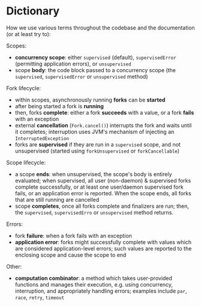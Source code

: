# Dictionary

How we use various terms throughout the codebase and the documentation (or at least try to):

Scopes:
* **concurrency scope**: either `supervised` (default), `supervisedError` (permitting application errors), 
  or `unsupervised`
* scope **body**: the code block passed to a concurrency scope (the `supervised`, `supervisedError` or `unsupervised` 
  method)

Fork lifecycle:
* within scopes, asynchronously running **forks** can be **started**
* after being started a fork is **running**
* then, forks **complete**: either a fork **succeeds** with a value, or a fork **fails** with an exception
* external **cancellation** (`Fork.cancel()`) interrupts the fork and waits until it completes; interruption uses
  JVM's mechanism of injecting an `InterruptedException`
* forks are **supervised** if they are run in a `supervised` scope, and not unsupervised (started using 
  `forkUnsupervised` or `forkCancellable`)

Scope lifecycle:
* a scope **ends**: when unsupervised, the scope's body is entirely evaluated; when supervised, all user (non-daemon) &
  supervised forks complete successfully, or at least one user/daemon supervised fork fails, or an application error
  is reported. When the scope ends, all forks that are still running are cancelled
* scope **completes**, once all forks complete and finalizers are run; then, the `supervised`, `supervisedErro` or 
  `unsupervised` method returns.

Errors:
* fork **failure**: when a fork fails with an exception
* **application error**: forks might successfully complete with values which are considered application-level errors;
  such values are reported to the enclosing scope and cause the scope to end

Other:
* **computation combinator**: a method which takes user-provided functions and manages their execution, e.g. using 
  concurrency, interruption, and appropriately handling errors; examples include `par`, `race`, `retry`, `timeout`
